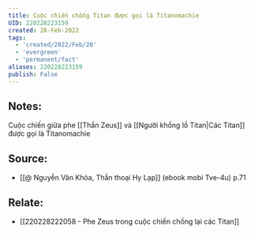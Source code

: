 ```yaml
---
title: Cuộc chiến chống Titan được gọi là Titanomachie
UID: 220228223159
created: 28-Feb-2022
tags:
  - 'created/2022/Feb/28'
  - 'evergreen'
  - 'permanent/fact'
aliases: 220228223159
publish: False
---
```

## Notes:
Cuộc chiến giữa phe [[Thần Zeus]] và [[Người khổng lồ Titan|Các Titan]] được gọi là Titanomachie

## Source:
- [[@ Nguyễn Văn Khỏa, Thần thoại Hy Lạp]] (ebook mobi Tve-4u) p.71

## Relate:
- [[220228222058 - Phe Zeus trong cuộc chiến chống lại các Titan]]